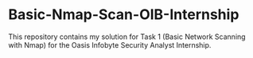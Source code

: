 # Basic-Nmap-Scan-OIB-Internship
This repository contains my solution for Task 1 (Basic Network Scanning with Nmap) for the Oasis Infobyte Security Analyst Internship.
